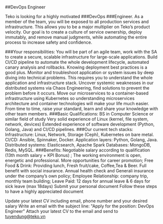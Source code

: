 ##DevOps Engineer

Teko is looking for a highly motivated ###DevOps ###Engineer. As a member of the team, you will be exposed to all production services and infrastructure. This allows you to be a major multiplier on Teko’s product velocity. Our goal is to create a culture of service ownership, deploy immutably, and remove manual judgments, while automating the entire process to increase safety and confidence.

###Your responsibilities:
You will be part of an agile team, work with the SA to create a secure, scalable infrastructure for large-scale applications.
Build CI/CD pipeline to automate the whole development lifecycle, automated canary analysis and rollbacks. Knowing deployment best practices is a good plus.
Monitor and troubleshoot application or system issues by deep diving into technical problems. This requires you to understand the whole application and infrastructure stack.
Uncover systemic weaknesses in our distributed systems via Chaos Engineering, find solutions to prevent the problem before it occurs.
Move our microservices to a container-based infrastructure using Kubernetes so understanding microservices architecture and container technologies will make your life much easier.
From time to time, raise your standard, learn and share your knowledge with other team members.
###Basic Qualifications:
BS in Computer Science or similar field of study
Very solid experience of Linux (kernel, file system, network, devices)
Extended experience of software development (Python, Golang, Java) and CI/CD pipelines.
###Our current tech stacks:
Infrastructure: Linux, Network, Storage (Ceph), Kubernetes on bare metal.
CI/CD: Ansible, Spinnaker, Docker.
Application layers: Python, Golang, Java.
Distributed systems: Elasticsearch, Apache Spark
Databases: MongoDB, Redis, MySQL.
###Benefits:
Negotiable salary according to qualification (13th month salary + KPI Bonus) ;
The working environment is open, energetic and professional. More opportunities for career promotion;
Free Food & Drink: Providing lunch, Fresh fruit/cake, Coffee,Tea & Beer.
Full benefit with social insurance. Annual health check and Generali insurance under the company’s own policy;
Employee Relationship: company trip, monthly team building;
Leave Paid: 12 days for annual leave & 6 days for sick leave (max 18days)
Submit your personal document
Follow these steps to have a highly appreciated document

Update your latest CV including email, phone number and your desired salary
Write an email with the subject line: "Apply for the position: DevOps Engineer"
Attach your latest CV to the email and send to tuyendung@teko.vn

